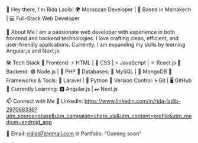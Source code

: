 👋 Hey there, I'm Rida Ladib!
🌍 Moroccan Developer | 📍 Based in Marrakech | 💻 Full-Stack Web Developer

🚀 About Me
I am a passionate web developer with experience in both frontend and backend technologies. I love crafting clean, efficient, and user-friendly applications. Currently, I am expanding my skills by learning Angular.js and Next.js.

🛠 Tech Stack
🔹 Frontend: ⚡ HTML | 🎨 CSS | ⚡ JavaScript | ⚛ React.js
🔹 Backend: 🟢 Node.js | 🐘 PHP
🔹 Databases: 🐬 MySQL | 🍃 MongoDB
🔹 Frameworks & Tools: 🚀 Laravel | 🐍 Python
🔹 Version Control: 🌀 Git | 🖥 GitHub
🔹 Currently Learning: 🅰 Angular.js | ⏭ Next.js

📫 Connect with Me
💼 LinkedIn: https://www.linkedin.com/in/rida-ladib-297068336?utm_source=share&utm_campaign=share_via&utm_content=profile&utm_medium=android_app


📧 Email: ridlad7@gmail.com
🌐 Portfolio: "Coming soon"
